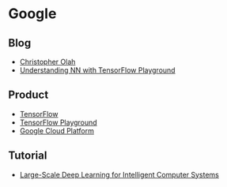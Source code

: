 # Google

## Blog

- [Christopher Olah](http://colah.github.io/)
- [Understanding NN with TensorFlow Playground](https://cloud.google.com/blog/big-data/2016/07/understanding-neural-networks-with-tensorflow-playground)

## Product

- [TensorFlow](https://www.tensorflow.org/)
- [TensorFlow Playground](http://playground.tensorflow.org/)
- [Google Cloud Platform](https://cloud.google.com/)

## Tutorial

- [Large-Scale Deep Learning for
Intelligent Computer Systems](http://static.googleusercontent.com/media/research.google.com/en//pubs/archive/44921.pdf)
